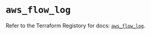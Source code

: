 # `aws_flow_log`

Refer to the Terraform Registory for docs: [`aws_flow_log`](https://registry.terraform.io/providers/hashicorp/aws/5.13.0/docs/resources/flow_log).
